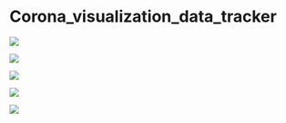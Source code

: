 # Corona_visualization_data_tracker

![](https://pbs.twimg.com/media/FbQeokDWAAEWxfP?format=jpg&name=large)

![](https://pbs.twimg.com/media/Fb8qpi9XoAEljfu?format=jpg&name=large )

![](https://pbs.twimg.com/media/Fb8qr1XXEAAVzTm?format=jpg&name=large )

![](https://pbs.twimg.com/media/Fb8qt4AWAAEX6LB?format=jpg&name=large )

![](https://pbs.twimg.com/media/Fb8qvzKXgAIVj7V?format=jpg&name=large )

![]( )

















